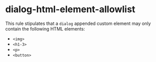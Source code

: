 # dialog-html-element-allowlist

This rule stipulates that a `dialog` appended custom element may only contain the following HTML elements:
- `<img>`
- `<h1-3>`
- `<p>`
- `<button>`